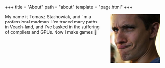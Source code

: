 +++
title = "About"
path = "about"
template = "page.html"
+++

<img alt="a silly photo of Tomasz" src="/avatar.jpg" style="float: right; margin-left: 2em; width: 160px" />

My name is Tomasz Stachowiak, and I'm a professional madman. I've traced many paths in Veach-land, and I've basked in the suffering of compilers and GPUs. Now I make games 🥳

<div style="clear: right"></div>
